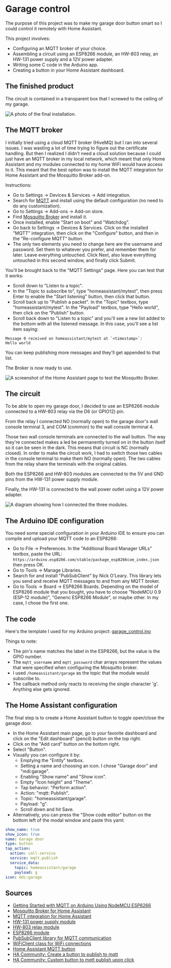 # Garage control

The purpose of this project was to make my garage door button smart so I could control it remotely with Home Assistant.

This project involves:

- Configuring an MQTT broker of your choice.
- Assembling a circuit using an ESP8266 module, an HW-803 relay, an HW-131 power supply and a 12V power adapter.
- Writing some C code in the Arduino app.
- Creating a button in your Home Assistant dashboard.

## The finished product

The circuit is contained in a transparent box that I screwed to the ceiling of my garage.

![A photo of the final installation.](garage_control.jpeg)

## The MQTT broker

I initially tried using a cloud MQTT broker (HiveMQ) but I ran into several issues. I was wasting a lot of time trying to figure out the certificate handling. But then I realized I didn't need a cloud solution because I could just have an MQTT broker in my local network, which meant that only Home Assistant and my modules connected to my home WiFi would have access to it. This meant that the best option was to install the MQTT integration for Home Assistant and the Mosquitto Broker add-on.

Instructions:

- Go to Settings -> Devices & Services -> Add integration.
- Search for [MQTT](https://www.home-assistant.io/integrations/mqtt) and install using the default configuration (no need to do any customization).
- Go to Settings -> Add-ons -> Add-on store.
- Find [Mosquitto Broker](https://github.com/home-assistant/addons/tree/master/mosquitto) and install it.
- Once installed, enable "Start on boot" and "Watchdog".
- Go back to Settings -> Devices & Services. Click on the installed "MQTT" integration, then click on the "Configure" button, and then in the "Re-configure MQTT" button.
- The only two elements you need to change here are the username and password. Set them to whatever you prefer, and remember them for later. Leave everything untouched. Click Next, also leave everything untouched in this second window, and finally click Submit.

You'll be brought back to the "MQTT Settings" page. Here you can test that it works:

- Scroll down to "Listen to a topic".
- In the "Topic to subscribe to", type "homeassistant/mytest", then press Enter to enable the "Start listening" button, then click that button.
- Scroll back up to "Publish a packet". In the "Topic" textbox, type "homeassistant/mytest". In the "Payload" textbox, type "Hello world", then click on the "Publish" button.
- Scroll back down to "Listen to a topic" and you'll see a new list added to the bottom with all the listened message. In this case, you'll see a list item saying:

```
Message 0 received on homeassistant/mytest at `<timestamp>`:
Hello world
```

You can keep publishing more messages and they'll get appended to that list.

The Broker is now ready to use.

![A screenshot of the Home Assistant page to test the Mosquitto Broker.](ha_mosquitto_test.png)

## The circuit

To be able to open my garage door, I decided to use an ESP8266 module connected to a HW-803 relay via the D6 (or GPIO12) pin.

From the relay I connected NO (normally open) to the garage door's wall console terminal 3, and COM (common) to the wall console terminal 4.

Those two wall console terminals are connected to the wall button. The way they're connected makes a led be permanently turned on in the button itself so it can be seen in the dark. This means that circuit is NC (normally closed). In order to make the circuit work, I had to switch those two cables in the console terminal to make them NO (normally open). The two cables from the relay share the terminals with the original cables.

Both the ESP8266 and HW-803 modules are connected to the 5V and GND pins from the HW-131 power supply module.

Finally, the HW-131 is connected to the wall power outlet using a 12V power adapter.

![A diagram showing how I connected the three modules.](circuit.png)

## The Arduino IDE configuration

You need some special configuration in your Arduino IDE to ensure you can compile and upload your MQTT code to an ESP8266:

- Go to File -> Preferences. In the "Additional Board Manager URLs" textbox, paste the URL: `https://arduino.esp8266.com/stable/package_esp8266com_index.json` then press OK.
- Go to Tools -> Manage Libraries.
- Search for and install "PubSubClient" by Nick O'Leary. This library lets you send and receive MQTT messages to and from any MQTT broker.
- Go to Tools -> Board -> ESP8266 Boards. Depending on the model of ESP8266 module that you bought, you have to choose "NodeMCU 0.9 (ESP-12 module)", "Generic ESP8266 Module", or maybe other. In my case, I chose the first one.

## The code

Here's the template I used for my Arduino project: [garage_control.ino](garage_control.ino)

Things to note:

- The pin's name matches the label in the ESP8266, but the value is the GPIO number.
- The `mqtt_username` and `mqtt_password` char arrays represent the values that were specified when configuring the Mosquitto broker.
- I used `/homeassistant/garage` as the topic that the module would subscribe to.
- The callback method only reacts to receiving the single character 'g'. Anything else gets ignored.

## The Home Assistant configuration

The final step is to create a Home Assistant button to toggle open/close the garage door.

- In the Home Assistant main page, go to your favorite dashboard and click on the "Edit dashboard" (pencil) button on the top right.
- Click on the "Add card" button on the bottom right.
- Select "Button".
- Visually you can configure it by:
  - Emptying the "Entity" textbox.
  - Setting a name and choosing an icon. I chose "Garage door" and "mdi:garage".
  - Enabling "Show name" and "Show icon".
  - Empty "Icon height" and "Theme".
  - Tap behavior: "Perform action".
  - Action: "mqtt: Publish".
  - Topic: "homeassistant/garage".
  - Payload: "g".
  - Scroll down and hit Save.
- Alternatively, you can press the "Show code editor" button on the bottom left of the modal window and paste this yaml:

```yaml
show_name: true
show_icon: true
name: Garage door
type: button
tap_action:
  action: call-service
  service: mqtt.publish
  service_data:
    topic: homeassistant/garage
    payload: g
icon: mdi:garage
```

## Sources

- [Getting Started with MQTT on Arduino Using NodeMCU ESP8266](https://www.hivemq.com/blog/mqtt-on-arduino-nodemcu-esp8266-hivemq-cloud/)
- [Mosquitto Broker for Home Assistant](https://github.com/home-assistant/addons/tree/master/mosquitto)
- [MQTT integration for Home Assistant](https://www.home-assistant.io/integrations/mqtt)
- [HW-131 power supply module](https://www.amazon.ca/Mini-Power-Supply-Module-HW-131/dp/B0813KQ23P)
- [HW-803 relay module](https://www.amazon.ca/Optocoupler-Isolation-Support-Trigger-Expansion/dp/B07TXMC26L)
- [ESP8266 module](https://www.amazon.ca/KeeYees-Internet-Development-Wireless-Compatible/dp/B07PR9T5R5)
- [PubSubClient library for MQTT communication](https://github.com/knolleary/pubsubclient)
- [WiFiClient class for WiFi connections](https://github.com/esp8266/Arduino/blob/master/libraries/ESP8266WiFi/src/WiFiClient.h)
- [Home Assistant MQTT button](https://www.home-assistant.io/integrations/button.mqtt/)
- [HA Community: Create a button to publish to mqtt](https://community.home-assistant.io/t/create-a-button-to-publish-to-mqtt/239077)
- [HA Community: Custom button to mqtt publish upon click](https://community.home-assistant.io/t/custom-button-to-mqtt-publish-upon-click/563659)